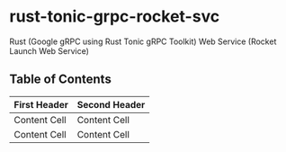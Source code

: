 # rust-tonic-grpc-rocket-svc
Rust (Google gRPC using Rust Tonic gRPC Toolkit) Web Service (Rocket Launch Web Service)


## Table of Contents  



| First Header  | Second Header |
| ------------- | ------------- |
| Content Cell  | Content Cell  |
| Content Cell  | Content Cell  |